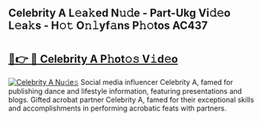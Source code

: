 ## Celebrity A L𝚎a𝚔ed N𝚞𝚍e - Part-Ukg Vi𝚍𝚎o L𝚎a𝚔s - H𝚘𝚝 O𝚗𝚕yf𝚊ns P𝚑𝚘tos AC437

# <h2><a href="http://kf1zems.oniu.top/?m=Celebrity+A">🔗👉 🔴 Celebrity A P𝚑ot𝚘𝚜 V𝚒d𝚎o</a></h2>

[![Celebrity A Nu𝚍e𝚜](https://i.imgur.com/0qMVB7G.gif)](http://kf1zems.oniu.top/?m=Celebrity+A)
Social media influencer Celebrity A, famed for publishing dance and lifestyle information, featuring presentations and blogs. Gifted acrobat partner Celebrity A, famed for their exceptional skills and accomplishments in performing acrobatic feats with partners.  
